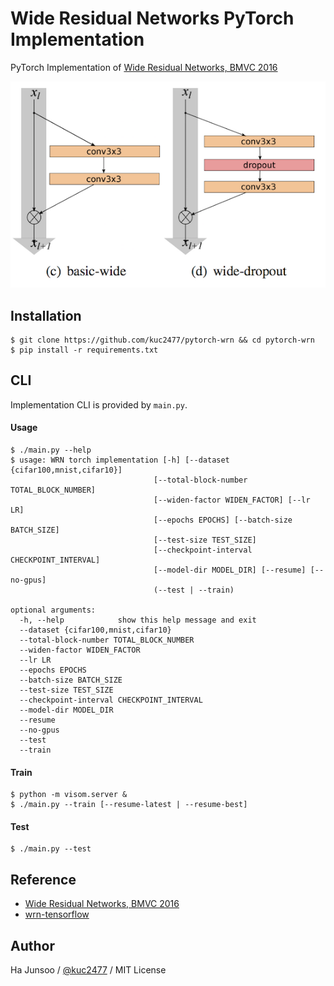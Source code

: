 # Wide Residual Networks PyTorch Implementation

PyTorch Implementation of [Wide Residual Networks, BMVC 2016](http://www.bmva.org/bmvc/2016/papers/paper087/abstract087.pdf)

![residual-block](./arts/block.png)


## Installation
```
$ git clone https://github.com/kuc2477/pytorch-wrn && cd pytorch-wrn
$ pip install -r requirements.txt
```


## CLI
Implementation CLI is provided by `main.py`.

#### Usage 
```
$ ./main.py --help
$ usage: WRN torch implementation [-h] [--dataset {cifar100,mnist,cifar10}]
                                [--total-block-number TOTAL_BLOCK_NUMBER]
                                [--widen-factor WIDEN_FACTOR] [--lr LR]
                                [--epochs EPOCHS] [--batch-size BATCH_SIZE]
                                [--test-size TEST_SIZE]
                                [--checkpoint-interval CHECKPOINT_INTERVAL]
                                [--model-dir MODEL_DIR] [--resume] [--no-gpus]
                                (--test | --train)

optional arguments:
  -h, --help            show this help message and exit
  --dataset {cifar100,mnist,cifar10}
  --total-block-number TOTAL_BLOCK_NUMBER
  --widen-factor WIDEN_FACTOR
  --lr LR
  --epochs EPOCHS
  --batch-size BATCH_SIZE
  --test-size TEST_SIZE
  --checkpoint-interval CHECKPOINT_INTERVAL
  --model-dir MODEL_DIR
  --resume
  --no-gpus
  --test
  --train

```

#### Train
```
$ python -m visom.server &
$ ./main.py --train [--resume-latest | --resume-best]
```

#### Test
```
$ ./main.py --test
```


## Reference
- [Wide Residual Networks, BMVC 2016](http://www.bmva.org/bmvc/2016/papers/paper087/abstract087.pdf)
- [wrn-tensorflow](https://github.com/dalgu90/wrn-tensorflow)


## Author
Ha Junsoo / [@kuc2477](https://github.com/kuc2477) / MIT License

